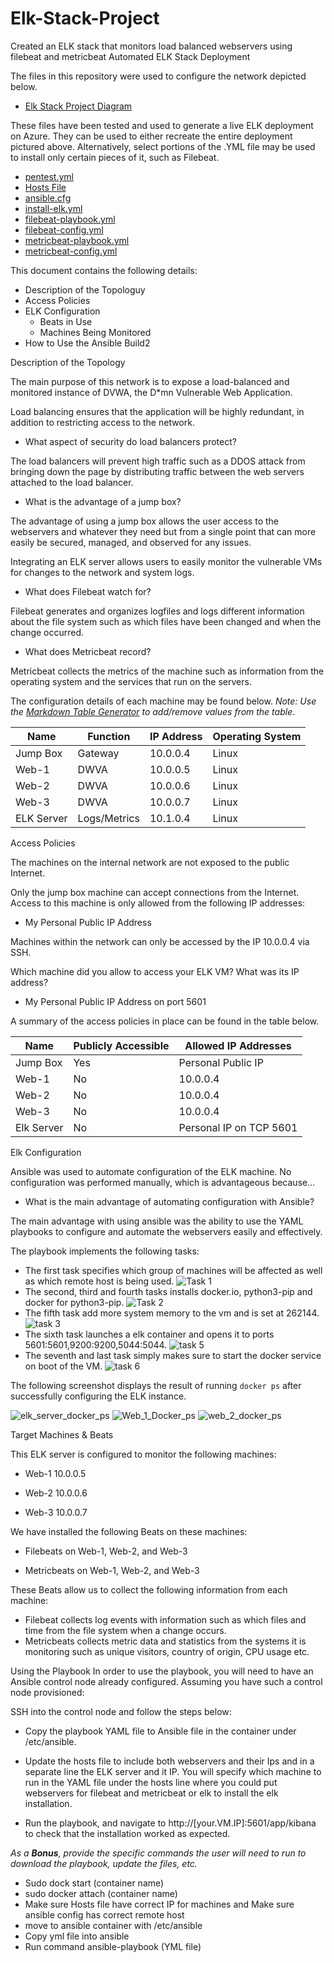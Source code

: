 # Elk-Stack-Project
Created an ELK stack that monitors load balanced webservers using filebeat and metricbeat
Automated ELK Stack Deployment

The files in this repository were used to configure the network depicted below.

* [Elk Stack Project Diagram](https://github.com/Jphyfer/Elk-Stack-Project/blob/9634dea0a49380e212517f4345421fdbfdf1ad3e/Diagrams/Elk%20Stack%20Project%20Diagram.png)

These files have been tested and used to generate a live ELK deployment on Azure. They can be used to either recreate the entire deployment pictured above. Alternatively, select portions of the .YML file may be used to install only certain pieces of it, such as Filebeat.

* [pentest.yml](Ansible/pentest.yml)
* [Hosts File](Ansible/Hosts_File.txt)
* [ansible.cfg](Ansible/ansible.cfg)
* [install-elk.yml](Ansible/install-elk.yml)
* [filebeat-playbook.yml](Ansible/filebeat-playbook.yml)
* [filebeat-config.yml](Ansible/filebeat-config.yml)
* [metricbeat-playbook.yml](Ansible/metricbeat-playbook.yml)
* [metricbeat-config.yml](Ansible/metricbeat-config.yml)

This document contains the following details:
- Description of the Topologuy
- Access Policies
- ELK Configuration
  - Beats in Use
  - Machines Being Monitored
- How to Use the Ansible Build2


Description of the Topology

The main purpose of this network is to expose a load-balanced and monitored instance of DVWA, the D*mn Vulnerable Web Application.

Load balancing ensures that the application will be highly redundant, in addition to restricting access to the network.

* What aspect of security do load balancers protect?

The load balancers will prevent high traffic such as a DDOS attack from bringing down the page by distributing traffic between the web servers attached to the load balancer.

*  What is the advantage of a jump box?

The advantage of using a jump box allows the user access to the webservers and whatever they need but from a single point that can more easily be secured, managed, and observed for any issues.

Integrating an ELK server allows users to easily monitor the vulnerable VMs for changes to the network and system logs.

* What does Filebeat watch for?

Filebeat generates and organizes logfiles and logs different information about the file system such as which files have been changed and when the change occurred.

* What does Metricbeat record?

Metricbeat collects the metrics of the machine such as information from the operating system and the services that run on the servers.





The configuration details of each machine may be found below.
_Note: Use the [Markdown Table Generator](http://www.tablesgenerator.com/markdown_tables) to add/remove values from the table_.

| Name       | Function     | IP Address | Operating System |
|------------|--------------|------------|------------------|
| Jump Box   | Gateway      | 10.0.0.4   | Linux            |
| Web-1      | DWVA         | 10.0.0.5   | Linux            |
| Web-2      | DWVA         | 10.0.0.6   | Linux            |
| Web-3      | DWVA         | 10.0.0.7   | Linux            |
| ELK Server | Logs/Metrics | 10.1.0.4   | Linux            |


Access Policies

The machines on the internal network are not exposed to the public Internet. 

Only the jump box machine can accept connections from the Internet. Access to this machine is only allowed from the following IP addresses:

* My Personal Public IP Address

Machines within the network can only be accessed by the IP 10.0.0.4 via SSH.

Which machine did you allow to access your ELK VM? What was its IP address?

* My Personal Public IP Address on port 5601

A summary of the access policies in place can be found in the table below.

| Name       | Publicly Accessible | Allowed IP Addresses    |
|------------|---------------------|-------------------------|
| Jump Box   | Yes                 | Personal Public IP      |
| Web-1      | No                  | 10.0.0.4                |
| Web-2      | No                  | 10.0.0.4                |
| Web-3      | No                  | 10.0.0.4                |
| Elk Server | No                  | Personal IP on TCP 5601 |

Elk Configuration

Ansible was used to automate configuration of the ELK machine. No configuration was performed manually, which is advantageous because...

* What is the main advantage of automating configuration with Ansible?

The main advantage with using ansible was the ability to use the YAML playbooks to configure and automate the webservers easily and effectively. 



The playbook implements the following tasks:

* The first task specifies which group of machines will be affected as well as which remote host is being used.
![Task 1](https://user-images.githubusercontent.com/84148317/147289230-62bbd932-68da-4c79-805e-d133ad2b03a4.PNG)
* The second, third and fourth tasks installs docker.io, python3-pip and docker for python3-pip.
![Task 2](https://user-images.githubusercontent.com/84148317/147289246-a7fb9581-d276-43d6-8aae-a09934560772.PNG)
* The fifth task add more system memory to the vm and is set at 262144.
![task 3](https://user-images.githubusercontent.com/84148317/147289255-c96d0d20-16f4-4ccb-ab6a-82057f4d52eb.PNG)
* The sixth task launches a elk container and opens it to ports 5601:5601,9200:9200,5044:5044.
![task 5](https://user-images.githubusercontent.com/84148317/147289274-f8b02820-76a4-49ce-998b-399ce78bbd81.PNG)
* The seventh and last task simply makes sure to start the docker service on boot of the VM.
![task 6](https://user-images.githubusercontent.com/84148317/147289275-8a0239c5-cd6e-400c-9b21-78332d2b3c9d.PNG)



The following screenshot displays the result of running `docker ps` after successfully configuring the ELK instance.

![elk_server_docker_ps](https://user-images.githubusercontent.com/84148317/147289163-e4c2c457-1d36-424a-a4de-6f7616bc6897.PNG)
![Web_1_Docker_ps](https://user-images.githubusercontent.com/84148317/147289185-ba55c244-c085-4d80-9d6e-371e92dd9720.PNG)
![web_2_docker_ps](https://user-images.githubusercontent.com/84148317/147289193-83a84be1-44e0-4505-a604-ac160d910106.PNG)





Target Machines & Beats

This ELK server is configured to monitor the following machines:

* Web-1 10.0.0.5

* Web-2 10.0.0.6

* Web-3 10.0.0.7


We have installed the following Beats on these machines:

* Filebeats on Web-1, Web-2, and Web-3

* Metricbeats on Web-1, Web-2, and Web-3

These Beats allow us to collect the following information from each machine:

* Filebeat collects log events with information such as which files and time from the file system when a change occurs.
* Metricbeats collects metric data and statistics from the systems it is monitoring such as unique visitors, country of origin, CPU usage etc. 


Using the Playbook
In order to use the playbook, you will need to have an Ansible control node already configured. Assuming you have such a control node provisioned: 

SSH into the control node and follow the steps below:
- Copy the playbook YAML file to Ansible file in the container under /etc/ansible.

- Update the hosts file to include both webservers and their Ips and in a separate line the ELK server and it IP. You will specify which machine to run in the YAML file under the hosts line where you could put webservers for filebeat and metricbeat or elk to install the elk installation.

- Run the playbook, and navigate to http://[your.VM.IP]:5601/app/kibana to check that the installation worked as expected.


_As a **Bonus**, provide the specific commands the user will need to run to download the playbook, update the files, etc._

* Sudo dock start (container name)
* sudo docker attach (container name)
* Make sure Hosts file have correct IP for machines and Make sure ansible config has correct remote host
* move to ansible container with /etc/ansible
* Copy yml file into ansible 
* Run command ansible-playbook (YML file)


